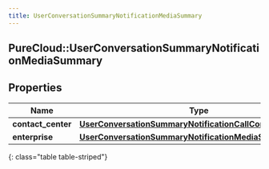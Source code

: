```yaml
---
title: UserConversationSummaryNotificationMediaSummary
---
```

## PureCloud::UserConversationSummaryNotificationMediaSummary

## Properties

|Name | Type | Description | Notes|
|------------ | ------------- | ------------- | -------------|
| **contact_center** | [**UserConversationSummaryNotificationCallContactCenter**](UserConversationSummaryNotificationCallContactCenter.html) |  | [optional] |
| **enterprise** | [**UserConversationSummaryNotificationMediaSummaryDetail**](UserConversationSummaryNotificationMediaSummaryDetail.html) |  | [optional] |
{: class="table table-striped"}


